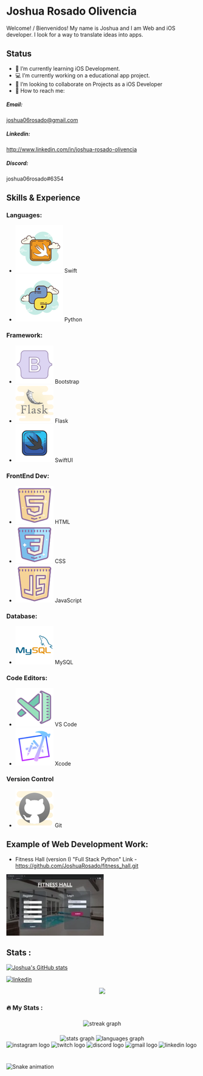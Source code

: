# Joshua Rosado Olivencia
Welcome! / Bienvenidos!
My name is Joshua and I am Web and iOS developer.
I look for a way to translate ideas into apps.


## Status
* 🧠 I’m currently learning iOS Development.
* 💻 I’m currently working on a educational app project. 
* 👥 I’m looking to collaborate on Projects as a iOS Developer 
* 📲 How to reach me: 
##### Email:
joshua06rosado@gmail.com  

##### Linkedin:
http://www.linkedin.com/in/joshua-rosado-olivencia

##### Discord:
joshua06rosado#6354
## Skills & Experience 
### Languages:
* <img src= "https://github.com/JoshuaRosado/JoshuaRosado/blob/main/icons8-swift-300.png" width="125"/> Swift
* <img src= "https://github.com/JoshuaRosado/JoshuaRosado/blob/main/icons8-python-cloud-180.png" width="125"/> Python

### Framework:
*  <img src="https://github.com/JoshuaRosado/JoshuaRosado/blob/main/icons8-bootstrap-office-l-120.png" width="100"/> Bootstrap
*  <img src="https://github.com/JoshuaRosado/JoshuaRosado/blob/main/icons8-flask-cute-clipart-120.png" width="100"/> Flask
*  <img src="https://github.com/JoshuaRosado/JoshuaRosado/blob/main/icons8-swiftui-color-hand-drawn-120.png" width="100"/> SwiftUI
  
### FrontEnd Dev:
*  <img src="https://github.com/JoshuaRosado/JoshuaRosado/blob/main/icons8-html-120.png" width="100"/> HTML 
*  <img src="https://github.com/JoshuaRosado/JoshuaRosado/blob/main/icons8-css-192.png" width="100"/> CSS
*  <img src="https://github.com/JoshuaRosado/JoshuaRosado/blob/main/icons8-javascript-192.png" width="100"/> JavaScript
  
### Database:
*  <img src="https://github.com/JoshuaRosado/JoshuaRosado/blob/main/mysql-original-wordmark.svg" width="100"/> MySQL

### Code Editors:
*  <img src="https://github.com/JoshuaRosado/JoshuaRosado/blob/main/icons8-vs-code-120.png" width="100"/> VS Code
* <img src="https://github.com/JoshuaRosado/JoshuaRosado/blob/main/icons8-xcode-gradient-120.png" width="100"/> Xcode



  

### Version Control
*  <img src="https://github.com/JoshuaRosado/JoshuaRosado/blob/main/icons8-git-192.png" width="100"/> Git

## Example of Web Development Work:
* Fitness Hall (version I) "Full Stack Python"
  Link - https://github.com/JoshuaRosado/fitness_hall.git 
<img src="https://github.com/JoshuaRosado/JoshuaRosado/blob/main/gif.webp" width="256"/>




## Stats :
[![Joshua's GitHub stats](https://github-readme-stats.vercel.app/api?username=JoshuaRosado)](https://github.com/anuraghazra/github-readme-stats)


[<img src='https://cdn.jsdelivr.net/npm/simple-icons@3.0.1/icons/linkedin.svg' alt='linkedin' height='40'>](https://www.linkedin.com/in/www.linkedin.com/in/joshua-rosado-olivencia/)  




<div align="center">
  <img src="https://visitor-badge.laobi.icu/badge?page_id=maurodesouza.maurodesouza&"  />
</div>

<h3 align="left">🔥   My Stats :</h3>

###

<div align="center">
  <img src="https://streak-stats.demolab.com?user=maurodesouza&locale=en&mode=daily&theme=dark&hide_border=false&border_radius=5&order=3" height="220" alt="streak graph"  />
</div>

###











<div align="center">
  <img src="https://github-readme-stats.vercel.app/api?username=JoshuaRosado=false&hide_rank=false&show_icons=true&include_all_commits=true&count_private=true&disable_animations=false&theme=dracula&locale=en&hide_border=false" height="150" alt="stats graph"  />
  <img src="https://github-readme-stats.vercel.app/api/top-langs?username=JoshuaRosado=en&hide_title=false&layout=compact&card_width=320&langs_count=5&theme=dracula&hide_border=false" height="150" alt="languages graph"  />
</div>




<div align="left">

  <img src="https://img.shields.io/static/v1?message=Instagram&logo=instagram&label=&color=E4405F&logoColor=white&labelColor=&style=for-the-badge" height="35" alt="instagram logo"  />
  <img src="https://img.shields.io/static/v1?message=Twitch&logo=twitch&label=&color=9146FF&logoColor=white&labelColor=&style=for-the-badge" height="35" alt="twitch logo"  />
  <img src="https://img.shields.io/static/v1?message=Discord&logo=discord&label=&color=7289DA&logoColor=white&labelColor=&style=for-the-badge" height="35" alt="discord logo"  />
  <img src="https://img.shields.io/static/v1?message=Gmail&logo=gmail&label=&color=D14836&logoColor=white&labelColor=&style=for-the-badge" height="35" alt="gmail logo"  />
  <img src="https://img.shields.io/static/v1?message=LinkedIn&logo=linkedin&label=&color=0077B5&logoColor=white&labelColor=&style=for-the-badge" height="35" alt="linkedin logo"  />
</div>

###

<br clear="both">

<img src="https://raw.githubusercontent.com/maurodesouza/maurodesouza/output/snake.svg" alt="Snake animation" />

###

